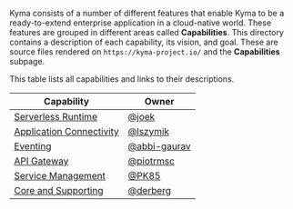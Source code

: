 <!-- The capabilities subpage on the "https://kyma-project.io/" page does not exist yet. Its vision is to render all the capabilities descriptions based on provided metadata references to ZenHub. It also aims to display roadmaps based on Epics.  -->

Kyma consists of a number of different features that enable Kyma to be a ready-to-extend enterprise application in a cloud-native world.
These features are grouped in different areas called **Capabilities**.
This directory contains a description of each capability, its vision, and goal. These are source files rendered on `https://kyma-project.io/` and the **Capabilities** subpage.

This table lists all capabilities and links to their descriptions.

| Capability | Owner |
|------------|-------|
| [Serverless Runtime](runtime.md) | [@joek](https://github.com/joek) |
| [Application Connectivity](application-connectivity.md) | [@lszymik](https://github.com/lszymik) |
| [Eventing](eventing.md) | [@abbi-gaurav](https://github.com/abbi-gaurav) |
| [API Gateway](api-gateway.md)| [@piotrmsc](https://github.com/piotrmsc) |
| [Service Management](service-management.md) | [@PK85](https://github.com/PK85) |
| [Core and Supporting](core-and-supporting.md) | [@derberg](https://github.com/derberg) |
